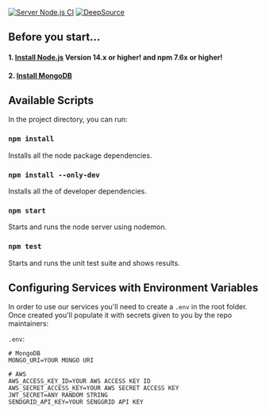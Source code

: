 [![Server Node.js CI](https://github.com/COP4331-Large-Project/server/actions/workflows/CI-server.yml/badge.svg)](https://github.com/COP4331-Large-Project/server/actions/workflows/CI-server.yml)
[![DeepSource](https://deepsource.io/gh/Imageus-OSS/server.svg/?label=active+issues&show_trend=true)](https://deepsource.io/gh/Imageus-OSS/server/?ref=repository-badge)

## Before you start...

#### 1. [Install Node.js](https://nodejs.org/en/download/) **Version 14.x or higher! and npm 7.6x or higher!**
#### 2. [Install MongoDB](https://docs.mongodb.com/manual/installation/)

## Available Scripts

In the project directory, you can run:

### `npm install`

Installs all the node package dependencies.

### `npm install --only-dev`

Installs all the of developer dependencies.

### `npm start`

Starts and runs the node server using nodemon.

### `npm test`

Starts and runs the unit test suite and shows results.

## Configuring Services with Environment Variables

In order to use our services you'll need to create a `.env` in the root folder.
Once created you'll populate it with secrets given to you by the repo maintainers:

`.env`:
```shell
# MongoDB
MONGO_URI=YOUR MONGO URI

# AWS
AWS_ACCESS_KEY_ID=YOUR AWS ACCESS KEY ID
AWS_SECRET_ACCESS_KEY=YOUR AWS SECRET ACCESS KEY
JWT_SECRET=ANY RANDOM STRING
SENDGRID_API_KEY=YOUR SENGGRID API KEY
```
